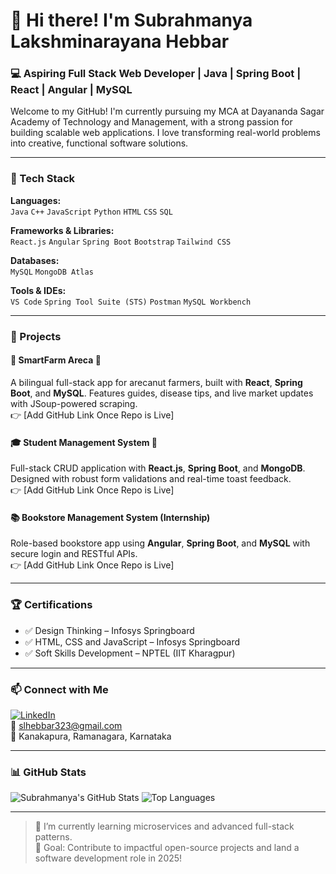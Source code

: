 # 👋 Hi there! I'm Subrahmanya Lakshminarayana Hebbar

### 💻 Aspiring Full Stack Web Developer | Java | Spring Boot | React | Angular | MySQL

Welcome to my GitHub! I'm currently pursuing my MCA at Dayananda Sagar Academy of Technology and Management, with a strong passion for building scalable web applications. I love transforming real-world problems into creative, functional software solutions.

---

### 🚀 Tech Stack

**Languages:**  
`Java` `C++` `JavaScript` `Python` `HTML` `CSS` `SQL`

**Frameworks & Libraries:**  
`React.js` `Angular` `Spring Boot` `Bootstrap` `Tailwind CSS`

**Databases:**  
`MySQL` `MongoDB Atlas`

**Tools & IDEs:**  
`VS Code` `Spring Tool Suite (STS)` `Postman` `MySQL Workbench`

---

### 💼 Projects

#### 🧠 SmartFarm Areca 🌱
A bilingual full-stack app for arecanut farmers, built with **React**, **Spring Boot**, and **MySQL**. Features guides, disease tips, and live market updates with JSoup-powered scraping.  
👉 [Add GitHub Link Once Repo is Live]

#### 🎓 Student Management System 📘
Full-stack CRUD application with **React.js**, **Spring Boot**, and **MongoDB**. Designed with robust form validations and real-time toast feedback.  
👉 [Add GitHub Link Once Repo is Live]

#### 📚 Bookstore Management System (Internship)
Role-based bookstore app using **Angular**, **Spring Boot**, and **MySQL** with secure login and RESTful APIs.  
👉 [Add GitHub Link Once Repo is Live]

---

### 🏆 Certifications
- ✅ Design Thinking – Infosys Springboard  
- ✅ HTML, CSS and JavaScript – Infosys Springboard  
- ✅ Soft Skills Development – NPTEL (IIT Kharagpur)

---

### 📫 Connect with Me
[![LinkedIn](https://img.shields.io/badge/LinkedIn-blue?logo=linkedin)](https://linkedin.com/in/subrahmanya-h-7977172b4)  
📧 slhebbar323@gmail.com  
📍 Kanakapura, Ramanagara, Karnataka  

---

### 📊 GitHub Stats

![Subrahmanya's GitHub Stats](https://github-readme-stats.vercel.app/api?username=YOUR_GITHUB_USERNAME&show_icons=true&theme=radical)
![Top Languages](https://github-readme-stats.vercel.app/api/top-langs/?username=YOUR_GITHUB_USERNAME&layout=compact&theme=radical)

---

> 🌱 I’m currently learning microservices and advanced full-stack patterns.  
> 🎯 Goal: Contribute to impactful open-source projects and land a software development role in 2025!
